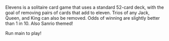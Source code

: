 Elevens is a solitaire card game that uses a standard 52-card deck, with the goal of removing pairs of cards that add to eleven. Trios of any Jack, Queen, and King can also be removed. Odds of winning are slightly better than 1 in 10. Also Sanrio themed!

Run main to play!